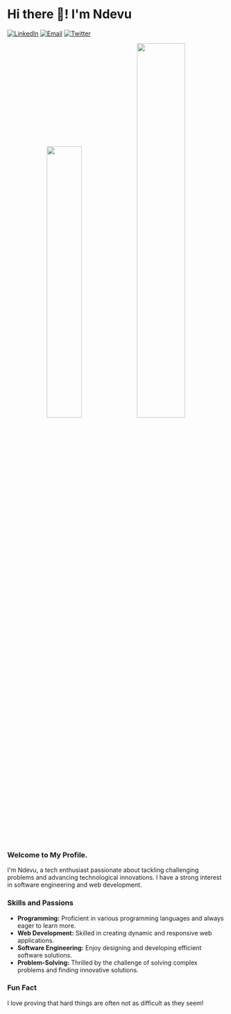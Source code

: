 # Hi there 👋! I'm Ndevu
[![LinkedIn](https://img.shields.io/badge/-LinkedIn-0077B5?style=for-the-badge&logo=linkedin&logoColor=white)](https://www.linkedin.com/in/jean-paul-elisa/)
[![Email](https://img.shields.io/badge/-Email-D14836?style=for-the-badge&logo=gmail&logoColor=white)](mailto:niyokwizerwajeanpaulelisa@gmail.com)
[![Twitter](https://img.shields.io/badge/-Twitter-1DA1F2?style=for-the-badge&logo=twitter&logoColor=white)](https://twitter.com/@elion55698906)

<div align="center" >
  <img width="40%" src="https://github-readme-stats.vercel.app/api/top-langs/?username=ndevu12&layout=compact&text_color=daf7dc&bg_color=151515&hide=css,html" />
  <img width="47%" src="https://github-readme-streak-stats.herokuapp.com/?user=ndevu12&theme=tokyonight" />
</div>

### Welcome to My Profile.

I'm Ndevu, a tech enthusiast passionate about tackling challenging problems and advancing technological innovations. I have a strong interest in software engineering and web development.

### Skills and Passions

- **Programming:** Proficient in various programming languages and always eager to learn more.
- **Web Development:** Skilled in creating dynamic and responsive web applications.
- **Software Engineering:** Enjoy designing and developing efficient software solutions.
- **Problem-Solving:** Thrilled by the challenge of solving complex problems and finding innovative solutions.

### Fun Fact

I love proving that hard things are often not as difficult as they seem!

